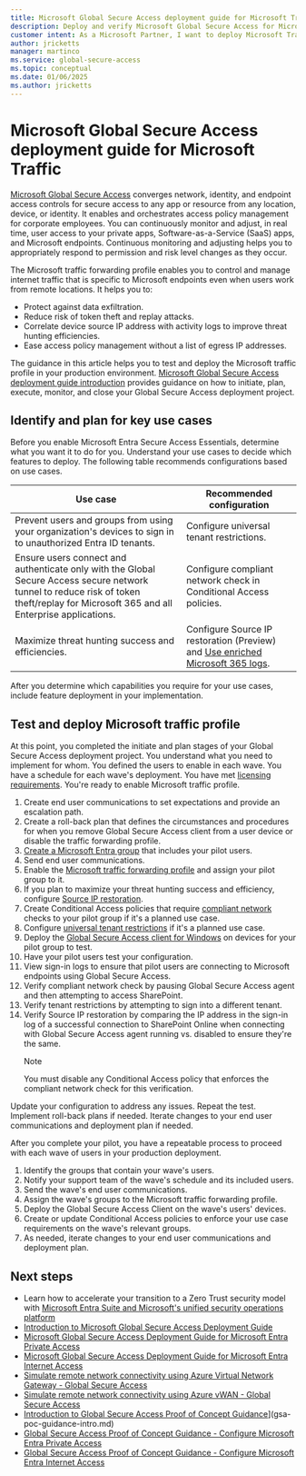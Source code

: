 ```yaml
---
title: Microsoft Global Secure Access deployment guide for Microsoft Traffic
description: Deploy and verify Microsoft Global Secure Access for Microsoft Traffic
customer intent: As a Microsoft Partner, I want to deploy Microsoft Traffic as a Proof of Concept in my production or test environment.
author: jricketts
manager: martinco
ms.service: global-secure-access
ms.topic: conceptual
ms.date: 01/06/2025
ms.author: jricketts
---
```

# Microsoft Global Secure Access deployment guide for Microsoft Traffic

[Microsoft Global Secure Access](../global-secure-access/overview-what-is-global-secure-access.md) converges network, identity, and endpoint access controls for secure access to any app or resource from any location, device, or identity. It enables and orchestrates access policy management for corporate employees. You can continuously monitor and adjust, in real time, user access to your private apps, Software-as-a-Service (SaaS) apps, and Microsoft endpoints. Continuous monitoring and adjusting helps you to appropriately respond to permission and risk level changes as they occur.

The Microsoft traffic forwarding profile enables you to control and manage internet traffic that is specific to Microsoft endpoints even when users work from remote locations. It helps you to:

- Protect against data exfiltration.
- Reduce risk of token theft and replay attacks.
- Correlate device source IP address with activity logs to improve threat hunting efficiencies.
- Ease access policy management without a list of egress IP addresses.

The guidance in this article helps you to test and deploy the Microsoft traffic profile in your production environment. [Microsoft Global Secure Access deployment guide introduction](gsa-deployment-guide-intro.md) provides guidance on how to initiate, plan, execute, monitor, and close your Global Secure Access deployment project.

## Identify and plan for key use cases

Before you enable Microsoft Entra Secure Access Essentials, determine what you want it to do for you. Understand your use cases to decide which features to deploy. The following table recommends configurations based on use cases.

|Use case|Recommended configuration|
|---|---|
|Prevent users and groups from using your organization's devices to sign in to unauthorized Entra ID tenants.|Configure universal tenant restrictions.|
|Ensure users connect and authenticate only with the Global Secure Access secure network tunnel to reduce risk of token theft/replay for Microsoft 365 and all Enterprise applications.|Configure compliant network check in Conditional Access policies.|
|Maximize threat hunting success and efficiencies.|Configure Source IP restoration (Preview) and [Use enriched Microsoft 365 logs](../global-secure-access/how-to-view-enriched-logs.md).|

After you determine which capabilities you require for your use cases, include feature deployment in your implementation.

## Test and deploy Microsoft traffic profile

At this point, you completed the initiate and plan stages of your Global Secure Access deployment project. You understand what you need to implement for whom. You defined the users to enable in each wave. You have a schedule for each wave's deployment. You have met [licensing requirements](../global-secure-access/overview-what-is-global-secure-access.md#licensing-overview). You're ready to enable Microsoft traffic profile.

1. Create end user communications to set expectations and provide an escalation path.
1. Create a roll-back plan that defines the circumstances and procedures for when you remove Global Secure Access client from a user device or disable the traffic forwarding profile.
1. [Create a Microsoft Entra group](../fundamentals/how-to-manage-groups.yml) that includes your pilot users.
1. Send end user communications.
1. Enable the [Microsoft traffic forwarding profile](../global-secure-access/how-to-manage-microsoft-profile.md) and assign your pilot group to it.
1. If you plan to maximize your threat hunting success and efficiency, configure [Source IP restoration](../global-secure-access/how-to-source-ip-restoration.md).
1. Create Conditional Access policies that require [compliant network](../global-secure-access/how-to-compliant-network.md) checks to your pilot group if it's a planned use case.
1. Configure [universal tenant restrictions](../global-secure-access/how-to-universal-tenant-restrictions.md) if it's a planned use case.
1. Deploy the [Global Secure Access client for Windows](../global-secure-access/how-to-install-windows-client.md) on devices for your pilot group to test.
1. Have your pilot users test your configuration.
1. View sign-in logs to ensure that pilot users are connecting to Microsoft endpoints using Global Secure Access.
1. Verify compliant network check by pausing Global Secure Access agent and then attempting to access SharePoint.
1. Verify tenant restrictions by attempting to sign into a different tenant.
1. Verify Source IP restoration by comparing the IP address in the sign-in log of a successful connection to SharePoint Online when connecting with Global Secure Access agent running vs. disabled to ensure they're the same.
   >[!NOTE]
   >You must disable any Conditional Access policy that enforces the compliant network check for this verification.

Update your configuration to address any issues. Repeat the test. Implement roll-back plans if needed. Iterate changes to your end user communications and deployment plan if needed.

After you complete your pilot, you have a repeatable process to proceed with each wave of users in your production deployment.

1. Identify the groups that contain your wave's users.
1. Notify your support team of the wave's schedule and its included users.
1. Send the wave's end user communications.
1. Assign the wave's groups to the Microsoft traffic forwarding profile.
1. Deploy the Global Secure Access Client on the wave's users' devices.
1. Create or update Conditional Access policies to enforce your use case requirements on the wave's relevant groups.
1. As needed, iterate changes to your end user communications and deployment plan.

## Next steps

- Learn how to accelerate your transition to a Zero Trust security model with [Microsoft Entra Suite and Microsoft's unified security operations platform](https://www.microsoft.com/security/blog/2024/07/11/simplified-zero-trust-security-with-the-microsoft-entra-suite-and-unified-security-operations-platform-now-generally-available/)
- [Introduction to Microsoft Global Secure Access Deployment Guide](gsa-deployment-guide-intro.md)
- [Microsoft Global Secure Access Deployment Guide for Microsoft Entra Private Access](gsa-deployment-guide-private-access.md)
- [Microsoft Global Secure Access Deployment Guide for Microsoft Entra Internet Access](gsa-deployment-guide-internet-access.md)
- [Simulate remote network connectivity using Azure Virtual Network Gateway - Global Secure Access](../global-secure-access/how-to-simulate-remote-network.md)
- [Simulate remote network connectivity using Azure vWAN - Global Secure Access](../global-secure-access/how-to-create-remote-network-vwan.md)
- [Introduction to Global Secure Access Proof of Concept Guidance](gsa-poc-guidance-intro.md)](gsa-poc-guidance-intro.md)
- [Global Secure Access Proof of Concept Guidance - Configure Microsoft Entra Private Access](gsa-poc-private-access.md)
- [Global Secure Access Proof of Concept Guidance - Configure Microsoft Entra Internet Access](gsa-poc-internet-access.md)
